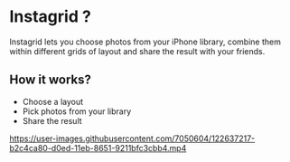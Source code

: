 # Instagrid ?

Instagrid lets you choose photos from your iPhone library, combine them within different grids of layout and share the result with your friends.

## How it works?
- Choose a layout
- Pick photos from your library
- Share the result

https://user-images.githubusercontent.com/7050604/122637217-b2c4ca80-d0ed-11eb-8651-9211bfc3cbb4.mp4

